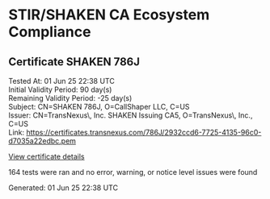 # STIR/SHAKEN CA Ecosystem Compliance

## Certificate SHAKEN 786J

Tested At: 01 Jun 25 22:38 UTC\
Initial Validity Period: 90 day(s)\
Remaining Validity Period: -25 day(s)\
Subject: CN=SHAKEN 786J, O=CallShaper LLC, C=US\
Issuer: CN=TransNexus\\, Inc. SHAKEN Issuing CA5, O=TransNexus\\, Inc., C=US\
Link: https://certificates.transnexus.com/786J/2932ccd6-7725-4135-96c0-d7035a22edbc.pem

[View certificate details](https://x509.io/?cert=MIICzjCCAnSgAwIBAgIQUfKK0QT0NAX1fDkTq8suTzAKBggqhkjOPQQDAjBWMQswCQYDVQQGEwJVUzEZMBcGA1UEChMQVHJhbnNOZXh1cywgSW5jLjEsMCoGA1UEAxMjVHJhbnNOZXh1cywgSW5jLiBTSEFLRU4gSXNzdWluZyBDQTUwHhcNMjUwMjA2MTkzODE4WhcNMjUwNTA3MTkzODE3WjA8MQswCQYDVQQGEwJVUzEXMBUGA1UEChMOQ2FsbFNoYXBlciBMTEMxFDASBgNVBAMTC1NIQUtFTiA3ODZKMFkwEwYHKoZIzj0CAQYIKoZIzj0DAQcDQgAEK6RKgXrJ7ff5%2FhguDWu41Tqh0anqjDKw6eylSPyRazcL5o4AXe2HWFQlHrFV6z8eI%2BQQN%2B7GhJHt6EucZH0G%2BaOCATwwggE4MAwGA1UdEwEB%2FwQCMAAwDgYDVR0PAQH%2FBAQDAgeAMB0GA1UdDgQWBBQDKv%2BQcz2xixN%2BOV07ZzMJMq9jdzAfBgNVHSMEGDAWgBTaALOH%2BII%2Fv7oiomRjtfYvzI51yjAXBgNVHSAEEDAOMAwGCmCGSAGG%2FwkBAQQwgaYGA1UdHwSBnjCBmzCBmKA6oDiGNmh0dHBzOi8vYXV0aGVudGljYXRlLWFwaS5pY29uZWN0aXYuY29tL2Rvd25sb2FkL3YxL2NybKJapFgwVjEUMBIGA1UEBwwLQnJpZGdld2F0ZXIxCzAJBgNVBAgMAk5KMRMwEQYDVQQDDApTVEktUEEgQ1JMMQswCQYDVQQGEwJVUzEPMA0GA1UECgwGU1RJLVBBMBYGCCsGAQUFBwEaBAowCKAGFgQ3ODZKMAoGCCqGSM49BAMCA0gAMEUCIQCUEGsH26McWSTbzNMQkO7x1hwV4uZY7a%2F%2FB8dzI%2B5u9wIgDcM9ZiI75tTu815GQHiBU0gPss8Ytxye%2BA4%2B9zngq30%3D)

164 tests were ran and no error, warning, or notice level issues were found


Generated: 01 Jun 25 22:38 UTC